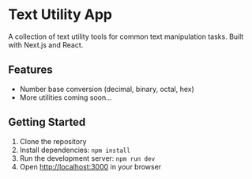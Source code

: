 # Text Utility App

A collection of text utility tools for common text manipulation tasks. Built with Next.js and React.

## Features

- Number base conversion (decimal, binary, octal, hex)
- More utilities coming soon...

## Getting Started

1. Clone the repository
2. Install dependencies: `npm install`
3. Run the development server: `npm run dev`
4. Open [http://localhost:3000](http://localhost:3000) in your browser